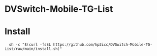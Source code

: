 # DVSwitch-Mobile-TG-List

#

# Install

      sh -c "$(curl -fsSL https://github.com/hp3icc/DVSwitch-Mobile-TG-List/raw/main/install.sh)"
      
#

